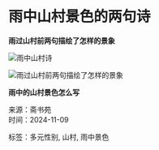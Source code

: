# 雨中山村景色的两句诗

**雨过山村前两句描绘了怎样的景象**

![雨中山村诗](/tnayf/OIP-C.ajtbWzVQSDEilJgpwMoODQHaEz)

![雨过山村前两句描绘了怎样的景象](/tnayf/OIP-C._2O3RTgnjTj_XT3Lo7yKWwHaD6)

**雨中的山村景色怎么写**

来源：斋书苑  
时间：2024-11-09  

标签：多元性别, 山村, 雨中景色